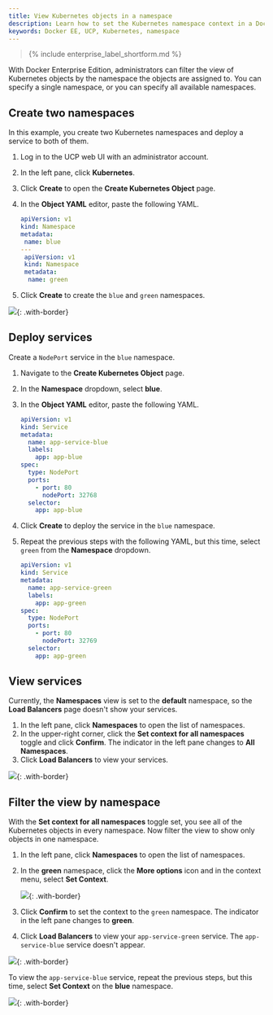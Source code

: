 ```yaml
---
title: View Kubernetes objects in a namespace
description: Learn how to set the Kubernetes namespace context in a Docker Enterprise Edition cluster.
keywords: Docker EE, UCP, Kubernetes, namespace
---
```


>{% include enterprise_label_shortform.md %}

With Docker Enterprise Edition, administrators can filter the view of
Kubernetes objects by the namespace the objects are assigned to. You can
specify a single namespace, or you can specify all available namespaces.

## Create two namespaces

In this example, you create two Kubernetes namespaces and deploy a service
to both of them.

1.  Log in to the UCP web UI with an administrator account.
2.  In the left pane, click **Kubernetes**.
3.  Click **Create** to open the **Create Kubernetes Object** page.
4.  In the **Object YAML** editor, paste the following YAML.

    ```yaml
    apiVersion: v1
    kind: Namespace
    metadata:
     name: blue
    ---
     apiVersion: v1
     kind: Namespace
     metadata:
      name: green
    ```

5.  Click **Create** to create the `blue` and `green` namespaces.

![](../../images/view-namespace-resources-1.png){: .with-border}

## Deploy services

Create a `NodePort` service in the `blue` namespace.

1.  Navigate to the **Create Kubernetes Object** page.
2.  In the **Namespace** dropdown, select **blue**.
3.  In the **Object YAML** editor, paste the following YAML.

    ```yaml
    apiVersion: v1
    kind: Service
    metadata:
      name: app-service-blue
      labels:
        app: app-blue
    spec:
      type: NodePort
      ports:
        - port: 80
          nodePort: 32768
      selector:
        app: app-blue
    ```

4.  Click **Create** to deploy the service in the `blue` namespace.

5.  Repeat the previous steps with the following YAML, but this time,
    select `green` from the **Namespace** dropdown.

    ```yaml
    apiVersion: v1
    kind: Service
    metadata:
      name: app-service-green
      labels:
        app: app-green
    spec:
      type: NodePort
      ports:
        - port: 80
          nodePort: 32769
      selector:
        app: app-green
    ```

## View services

Currently, the **Namespaces** view is set to the **default** namespace, so the
**Load Balancers** page doesn't show your services.

1.  In the left pane, click **Namespaces** to open the list of namespaces.
2.  In the upper-right corner, click the **Set context for all namespaces**
    toggle and click **Confirm**. The indicator in the left pane changes to **All Namespaces**.
3.  Click **Load Balancers** to view your services.

![](../../images/view-namespace-resources-2.png){: .with-border}

## Filter the view by namespace

With the **Set context for all namespaces** toggle set, you see all of the
Kubernetes objects in every namespace. Now filter the view to show only
objects in one namespace.

1.  In the left pane, click **Namespaces** to open the list of namespaces.
2.  In the **green** namespace, click the **More options** icon and in the
    context menu, select **Set Context**.

    ![](../../images/view-namespace-resources-3.png){: .with-border}

3.  Click **Confirm** to set the context to the `green` namespace.
    The indicator in the left pane changes to **green**.
4.  Click **Load Balancers** to view your `app-service-green` service.
    The `app-service-blue` service doesn't appear.

![](../../images/view-namespace-resources-4.png){: .with-border}

To view the `app-service-blue` service, repeat the previous steps, but this
time, select **Set Context** on the **blue** namespace.

![](../../images/view-namespace-resources-5.png){: .with-border}
